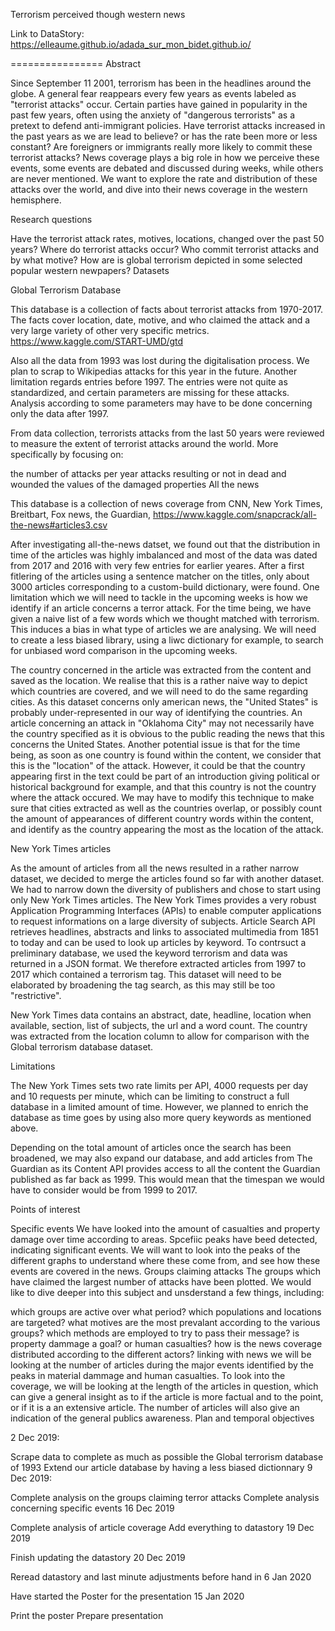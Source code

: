 Terrorism perceived though western news

Link to DataStory: https://elleaume.github.io/adada_sur_mon_bidet.github.io/

================
Abstract

Since September 11 2001, terrorism has been in the headlines around the globe. A general fear reappears every few years as events labeled as "terrorist attacks" occur. Certain parties have gained in popularity in the past few years, often using the anxiety of "dangerous terrorists" as a pretext to defend anti-immigrant policies. Have terrorist attacks increased in the past years as we are lead to believe? or has the rate been more or less constant? Are foreigners or immigrants really more likely to commit these terrorist attacks? News coverage plays a big role in how we perceive these events, some events are debated and discussed during weeks, while others are never mentioned. We want to explore the rate and distribution of these attacks over the world, and dive into their news coverage in the western hemisphere.

Research questions

Have the terrorist attack rates, motives, locations, changed over the past 50 years?
Where do terrorist attacks occur?
Who commit terrorist attacks and by what motive?
How are is global terrorism depicted in some selected popular western newpapers?
Datasets

Global Terrorism Database

This database is a collection of facts about terrorist attacks from 1970-2017. The facts cover location, date, motive, and who claimed the attack and a very large variety of other very specific metrics. https://www.kaggle.com/START-UMD/gtd

Also all the data from 1993 was lost during the digitalisation process. We plan to scrap to Wikipedias attacks for this year in the future. Another limitation regards entries before 1997. The entries were not quite as standardized, and certain parameters are missing for these attacks. Analysis according to some parameters may have to be done concerning only the data after 1997.

From data collection, terrorists attacks from the last 50 years were reviewed to measure the extent of terrorist attacks around the world. More specifically by focusing on:

the number of attacks per year
attacks resulting or not in dead and wounded
the values of the damaged properties
All the news

This database is a collection of news coverage from CNN, New York Times, Breitbart, Fox news, the Guardian, https://www.kaggle.com/snapcrack/all-the-news#articles3.csv

After investigating all-the-news datset, we found out that the distribution in time of the articles was highly imbalanced and most of the data was dated from 2017 and 2016 with very few entries for earlier yeares. After a first fitlering of the articles using a sentence matcher on the titles, only about 3000 articles corresponding to a custom-build dictionary, were found. One limitation which we will need to tackle in the upcoming weeks is how we identify if an article concerns a terror attack. For the time being, we have given a naive list of a few words which we thought matched with terrorism. This induces a bias in what type of articles we are analysing. We will need to create a less biased library, using a liwc dictionary for example, to search for unbiased word comparison in the upcoming weeks.

The country concerned in the article was extracted from the content and saved as the location. We realise that this is a rather naive way to depict which countries are covered, and we will need to do the same regarding cities. As this dataset concerns only american news, the "United States" is probably under-represented in our way of identifying the countries. An article concerning an attack in "Oklahoma City" may not necessarily have the country specified as it is obvious to the public reading the news that this concerns the United States. Another potential issue is that for the time being, as soon as one country is found within the content, we consider that this is the "location" of the attack. However, it could be that the country appearing first in the text could be part of an introduction giving political or historical background for example, and that this country is not the country where the attack occured. We may have to modify this technique to make sure that cities extracted as well as the countries overlap, or possibly count the amount of appearances of different country words within the content, and identify as the country appearing the most as the location of the attack.

New York Times articles

As the amount of articles from all the news resulted in a rather narrow dataset, we decided to merge the articles found so far with another dataset. We had to narrow down the diversity of publishers and chose to start using only New York Times articles. The New York Times provides a very robust Application Programming Interfaces (APIs) to enable computer applications to request informations on a large diversity of subjects. Article Search API retrieves headlines, abstracts and links to associated multimedia from 1851 to today and can be used to look up articles by keyword. To contrsuct a preliminary database, we used the keyword terrorism and data was returned in a JSON format. We therefore extracted articles from 1997 to 2017 which contained a terrorism tag. This dataset will need to be elaborated by broadening the tag search, as this may still be too "restrictive".

New York Times data contains an abstract, date, headline, location when available, section, list of subjects, the url	and a word count. The country was extracted from the location column to allow for comparison with the Global terrorism database dataset.

Limitations

The New York Times sets two rate limits per API, 4000 requests per day and 10 requests per minute, which can be limiting to construct a full database in a limited amount of time. However, we planned to enrich the database as time goes by using also more query keywords as mentioned above.

Depending on the total amount of articles once the search has been broadened, we may also expand our database, and add articles from The Guardian as its Content API provides access to all the content the Guardian published as far back as 1999. This would mean that the timespan we would have to consider would be from 1999 to 2017.

Points of interest

Specific events We have looked into the amount of casualties and property damage over time according to areas. Spcefiic peaks have beed detected, indicating significant events. We will want to look into the peaks of the different graphs to understand where these come from, and see how these events are covered in the news. Groups claiming attacks The groups which have claimed the largest number of attacks have been plotted. We would like to dive deeper into this subject and unsderstand a few things, including:

which groups are active over what period?
which populations and locations are targeted?
what motives are the most prevalant according to the various groups?
which methods are employed to try to pass their message? is property dammage a goal? or human casualties?
how is the news coverage distributed according to the different actors? linking with news we will be looking at the number of articles during the major events identified by the peaks in material dammage and human casualties. To look into the coverage, we will be looking at the length of the articles in question, which can give a general insight as to if the article is more factual and to the point, or if it is a an extensive article. The number of articles will also give an indication of the general publics awareness.
Plan and temporal objectives

2 Dec 2019:

Scrape data to complete as much as possible the Global terrorism database of 1993
Extend our article database by having a less biased dictionnary
9 Dec 2019:

Complete analysis on the groups claiming terror attacks
Complete analysis concerning specific events
16 Dec 2019

Complete analysis of article coverage
Add everything to datastory
19 Dec 2019

Finish updating the datastory
20 Dec 2019

Reread datastory and last minute adjustments before hand in
6 Jan 2020

Have started the Poster for the presentation
15 Jan 2020

Print the poster
Prepare presentation
